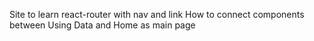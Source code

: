 Site to learn react-router with nav and link
How to connect components between
Using Data and Home as main page
